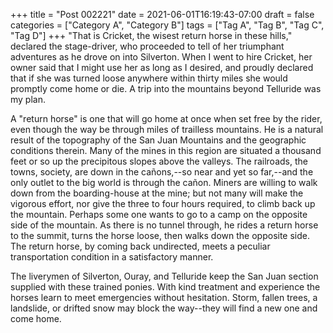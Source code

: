 +++
title = "Post 002221"
date = 2021-06-01T16:19:43-07:00
draft = false
categories = ["Category A", "Category B"]
tags = ["Tag A", "Tag B", "Tag C", "Tag D"]
+++
"That is Cricket, the wisest return horse in these hills," declared the stage-driver, who proceeded to tell of her triumphant adventures as he drove on into Silverton. When I went to hire Cricket, her owner said that I might use her as long as I desired, and proudly declared that if she was turned loose anywhere within thirty miles she would promptly come home or die. A trip into the mountains beyond Telluride was my plan.

A "return horse" is one that will go home at once when set free by the rider, even though the way be through miles of trailless mountains. He is a natural result of the topography of the San Juan Mountains and the geographic conditions therein. Many of the mines in this region are situated a thousand feet or so up the precipitous slopes above the valleys. The railroads, the towns, society, are down in the cañons,--so near and yet so far,--and the only outlet to the big world is through the cañon. Miners are willing to walk down from the boarding-house at the mine; but not many will make the vigorous effort, nor give the three to four hours required, to climb back up the mountain. Perhaps some one wants to go to a camp on the opposite side of the mountain. As there is no tunnel through, he rides a return horse to the summit, turns the horse loose, then walks down the opposite side. The return horse, by coming back undirected, meets a peculiar transportation condition in a satisfactory manner.

The liverymen of Silverton, Ouray, and Telluride keep the San Juan section supplied with these trained ponies. With kind treatment and experience the horses learn to meet emergencies without hesitation. Storm, fallen trees, a landslide, or drifted snow may block the way--they will find a new one and come home.

